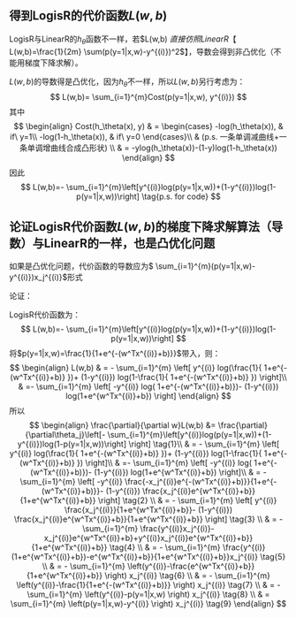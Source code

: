 ## 得到LogisR的代价函数$L(w,b)$



LogisR与LinearR的$h_\theta$函数不一样，若$L(w,b) $直接仿照LinearR【$ L(w,b)=\frac{1}{2m} \sum(p(y=1|x,w)-y^{(i)})^2$】，导数会得到非凸优化（不能用梯度下降求解）。

$L(w,b)$的导数得是凸优化，因为$h_\theta$不一样，所以$L(w,b)$另行考虑为：
$$
L(w,b)= \sum_{i=1}^{m}Cost(p(y=1|x,w), y^{(i)})
$$
其中
$$
\begin{align}
Cost(h_\theta(x), y) & = \begin{cases}
	-log(h_\theta(x)), & if\ y=1\\
	-log(1-h_\theta(x)), & if\ y=0
\end{cases}\\
& (p.s. 一条单调减曲线+一条单调增曲线合成凸形状) \\
& = -ylog(h_\theta(x))-(1-y)log(1-h_\theta(x))
\end{align}
$$
因此
$$
L(w,b)=- \sum_{i=1}^{m}\left[y^{(i)}log(p(y=1|x,w))+(1-y^{(i)})log(1-p(y=1|x,w))\right] \tag{p.s. for code}
$$

## 论证LogisR代价函数$L(w,b)$的梯度下降求解算法（导数）与LinearR的一样，也是凸优化问题

如果是凸优化问题，代价函数的导数应为$ \sum_{i=1}^{m}(p(y=1|x,w)-y^{(i)})x_j^{(i)}$形式

论证：

LogisR代价函数为：
$$
L(w,b)=- \sum_{i=1}^{m}\left[y^{(i)}log(p(y=1|x,w))+(1-y^{(i)})log(1-p(y=1|x,w))\right]
$$
将$p(y=1|x,w)=\frac{1}{1+e^{-(w^Tx^{(i)}+b)}}$带入，则：
$$
\begin{align}
    L(w,b) & = - \sum_{i=1}^{m} \left[ y^{(i)} log(\frac{1}{ 1+e^{-(w^Tx^{(i)}+b)} })+ (1-y^{(i)}) log(1-\frac{1}{ 1+e^{-(w^Tx^{(i)}+b)} }) \right]\\
    & =- \sum_{i=1}^{m} \left[ -y^{(i)} log( 1+e^{-(w^Tx^{(i)}+b)})- (1-y^{(i)}) log(1+e^{w^Tx^{(i)}+b}) \right] 
\end{align}
$$
所以
$$
\begin{align}
	\frac{\partial}{\partial w}L(w,b) &= \frac{\partial}{\partial\theta_j}\left[- \sum_{i=1}^{m}\left[y^{(i)}log(p(y=1|x,w))+(1-y^{(i)})log(1-p(y=1|x,w))\right] \right] \tag{1}\\
	& = - \sum_{i=1}^{m} \left[ y^{(i)} log(\frac{1}{ 1+e^{-(w^Tx^{(i)}+b)} })+ (1-y^{(i)}) log(1-\frac{1}{ 1+e^{-(w^Tx^{(i)}+b)} }) \right]\\
  & =- \sum_{i=1}^{m} \left[ -y^{(i)} log( 1+e^{-(w^Tx^{(i)}+b)})- (1-y^{(i)}) log(1+e^{w^Tx^{(i)}+b}) \right]\\
	& = - \sum_{i=1}^{m} \left[ -y^{(i)} \frac{-x_j^{(i)}e^{-(w^Tx^{(i)}+b)}}{1+e^{-(w^Tx^{(i)}+b)}}- (1-y^{(i)}) \frac{x_j^{(i)}e^{w^Tx^{(i)}+b}}{1+e^{w^Tx^{(i)}+b}} \right] \tag{2} \\
	& = - \sum_{i=1}^{m} \left[ y^{(i)} \frac{x_j^{(i)}}{1+e^{w^Tx^{(i)}+b}}- (1-y^{(i)}) \frac{x_j^{(i)}e^{w^Tx^{(i)}+b}}{1+e^{w^Tx^{(i)}+b}} \right] \tag{3} \\
	& = - \sum_{i=1}^{m} \frac{y^{(i)}x_j^{(i)}-x_j^{(i)}e^{w^Tx^{(i)}+b}+y^{(i)}x_j^{(i)}e^{w^Tx^{(i)}+b}}{1+e^{w^Tx^{(i)}+b}} \tag{4} \\
	& = - \sum_{i=1}^{m} \frac{y^{(i)}(1+e^{w^Tx^{(i)}+b})-e^{w^Tx^{(i)}+b}}{1+e^{w^Tx^{(i)}+b}}x_j^{(i)} \tag{5} \\
	& = - \sum_{i=1}^{m} \left(y^{(i)}-\frac{e^{w^Tx^{(i)}+b}}{1+e^{w^Tx^{(i)}+b}} \right) x_j^{(i)} \tag{6} \\
	& = - \sum_{i=1}^{m} \left(y^{(i)}-\frac{1}{1+e^{-(w^Tx^{(i)}+b)}} \right) x_j^{(i)} \tag{7} \\
	& = - \sum_{i=1}^{m} \left(y^{(i)}-p(y=1|x,w) \right) x_j^{(i)} \tag{8} \\
	& =  \sum_{i=1}^{m} \left(p(y=1|x,w)-y^{(i)} \right) x_j^{(i)} \tag{9}
\end{align}
$$

